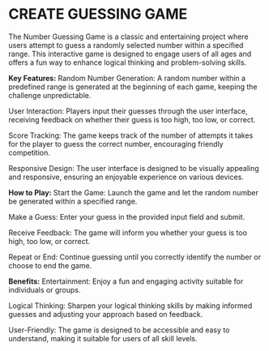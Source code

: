 # CREATE GUESSING GAME

The Number Guessing Game is a classic and entertaining project where users attempt to guess a randomly selected number within a specified range. This interactive game is designed to engage users of all ages and offers a fun way to enhance logical thinking and problem-solving skills.

<b>Key Features:</b>
Random Number Generation: A random number within a predefined range is generated at the beginning of each game, keeping the challenge unpredictable.

User Interaction: Players input their guesses through the user interface, receiving feedback on whether their guess is too high, too low, or correct.

Score Tracking: The game keeps track of the number of attempts it takes for the player to guess the correct number, encouraging friendly competition.

Responsive Design: The user interface is designed to be visually appealing and responsive, ensuring an enjoyable experience on various devices.

<b>How to Play:</b>
Start the Game: Launch the game and let the random number be generated within a specified range.

Make a Guess: Enter your guess in the provided input field and submit.

Receive Feedback: The game will inform you whether your guess is too high, too low, or correct.

Repeat or End: Continue guessing until you correctly identify the number or choose to end the game.

<b>Benefits:</b>
Entertainment: Enjoy a fun and engaging activity suitable for individuals or groups.

Logical Thinking: Sharpen your logical thinking skills by making informed guesses and adjusting your approach based on feedback.

User-Friendly: The game is designed to be accessible and easy to understand, making it suitable for users of all skill levels.
